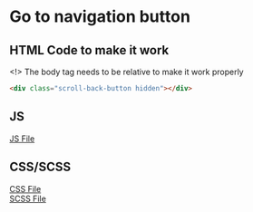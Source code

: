 # Go to navigation button

## HTML Code to make it work

<!> The body tag needs to be relative to make it work properly
```html
<div class="scroll-back-button hidden"></div>
```

## JS
[JS File](scroll_back.js)

## CSS/SCSS

[CSS File](scroll_back.css)  
[SCSS File](scroll_back.scss)